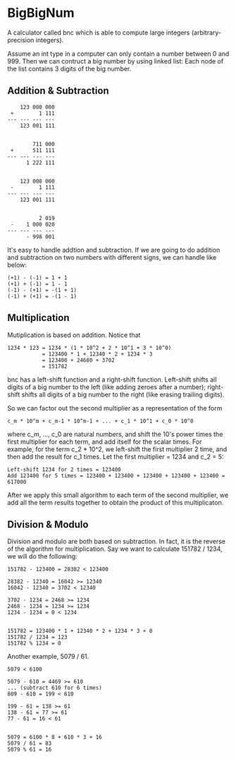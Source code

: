 # BigBigNum
A calculator called bnc which is able to compute large integers (arbitrary-precision integers).


Assume an int type in a computer can only contain a number between 0 and 999.
Then we can contruct a big number by using linked list: Each node of the list contains 3 digits of the big number.

## Addition & Subtraction

```
    123 000 000
 +        1 111
--- --- --- ---
    123 001 111
    
    
        711 000
 +      511 111
--- --- --- ---
      1 222 111


    123 000 000
 -        1 111
--- --- --- ---
    123 001 111


          2 019
 -    1 000 020
--- --- --- ---
      - 998 001
```

It's easy to handle addtion and subtraction. If we are going to do addition and subtraction on two numbers with different signs, we can handle like below:

```
(+1) - (-1) = 1 + 1
(+1) + (-1) = 1 - 1
(-1) - (+1) = -(1 + 1)
(-1) + (+1) = -(1 - 1)
```


## Multiplication

Mutiplication is based on addition. Notice that

```
1234 * 123 = 1234 * (1 * 10^2 + 2 * 10^1 + 3 * 10^0)
           = 123400 * 1 + 12340 * 2 + 1234 * 3
           = 123400 + 24680 + 3702
           = 151782
```

bnc has a left-shift function and a right-shift function. Left-shift shifts all digits of a big number to the left (like adding zeroes after a number); right-shift shifts all digits of a big number to the right (like erasing trailing digits).

So we can factor out the second multiplier as a representation of the form

```
c_m * 10^m + c_m-1 * 10^m-1 + ... + c_1 * 10^1 + c_0 * 10^0
```

where c_m, ..., c_0 are natural numbers, and shift the 10's power times the first multiplier for each term,
and add itself for the scalar times. For example, for the term c_2 * 10^2, we left-shift the first multiplier 2 time,
and then add the result for c_1 times. Let the first multiplier = 1234 and c_2 = 5:

```
Left-shift 1234 for 2 times = 123400
Add 123400 for 5 times = 123400 + 123400 + 123400 + 123400 + 123400 = 617000
```
After we apply this small algorithm to each term of the second multiplier, we add all the term results together to
obtain the product of this multiplicaton.


## Division & Modulo

Division and modulo are both based on subtraction. In fact, it is the reverse of the algorithm for multiplication.
Say we want to calculate 151782 / 1234, we will do the following:

```
151782 - 123400 = 28382 < 123400

28382 - 12340 = 16042 >= 12340
16042 - 12340 = 3702 < 12340

3702 - 1234 = 2468 >= 1234
2468 - 1234 = 1234 >= 1234
1234 - 1234 = 0 < 1234


151782 = 123400 * 1 + 12340 * 2 + 1234 * 3 + 0
151782 / 1234 = 123
151782 % 1234 = 0

```

Another example, 5079 / 61.

```
5079 < 6100

5079 - 610 = 4469 >= 610
... (subtract 610 for 6 times)
809 - 610 = 199 < 610

199 - 61 = 138 >= 61
138 - 61 = 77 >= 61
77 - 61 = 16 < 61


5079 = 6100 * 8 + 610 * 3 + 16
5079 / 61 = 83
5079 % 61 = 16
```
